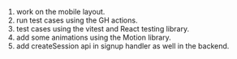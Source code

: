 1. work on the mobile layout.
2. run test cases using the GH actions.
3. test cases using the vitest and React testing library.
4. add some animations using the Motion library.
5. add createSession api in signup handler as well in the backend.